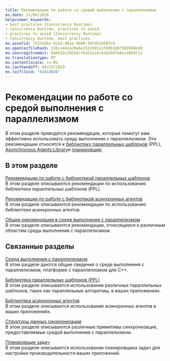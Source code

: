 ```yaml
---
title: Рекомендации по работе со средой выполнения с параллелизмом
ms.date: 11/04/2016
helpviewer_keywords:
- best practices [Concurrency Runtime]
- Concurrency Runtime, practices to avoid
- practices to avoid [Concurrency Runtime]
- Concurrency Runtime, best practices
ms.assetid: 7231d4be-d1e3-401d-8b66-94fd51b587c9
ms.openlocfilehash: 21bca441a29e6e152cb912139db1b9f56b988edd
ms.sourcegitcommit: 0ab61bc3d2b6cfbd52a16c6ab2b97a8ea1864f12
ms.translationtype: MT
ms.contentlocale: ru-RU
ms.lasthandoff: 04/23/2019
ms.locfileid: "62414026"
---
```

# <a name="concurrency-runtime-best-practices"></a>Рекомендации по работе со средой выполнения с параллелизмом

В этом разделе приводятся рекомендации, которые помогут вам эффективно использовать среду выполнения с параллелизмом. Эти рекомендации относятся к [библиотеку параллельных шаблонов](../../parallel/concrt/parallel-patterns-library-ppl.md) (PPL), [Asynchronous Agents Library](../../parallel/concrt/asynchronous-agents-library.md)и [планировщик](../../parallel/concrt/task-scheduler-concurrency-runtime.md).

## <a name="in-this-section"></a>В этом разделе

[Рекомендации по работе с библиотекой параллельных шаблонов](../../parallel/concrt/best-practices-in-the-parallel-patterns-library.md)<br/>
В этом разделе описываются рекомендации по использованию библиотеки параллельных шаблонов (PPL).

[Рекомендации по работе с библиотекой асинхронных агентов](../../parallel/concrt/best-practices-in-the-asynchronous-agents-library.md)<br/>
В этом разделе описываются рекомендации по использованию библиотеки асинхронных агентов.

[Общие рекомендации в среде выполнения с параллелизмом](../../parallel/concrt/general-best-practices-in-the-concurrency-runtime.md)<br/>
В этом разделе описываются рекомендации, относящиеся к различным областям среды выполнения с параллелизмом.

## <a name="related-sections"></a>Связанные разделы

[Среда выполнения с параллелизмом](../../parallel/concrt/concurrency-runtime.md)<br/>
В этом разделе даются общие сведения о среде выполнения с параллелизмом, платформе с параллелизмом для C++.

[Библиотека параллельных шаблонов (PPL)](../../parallel/concrt/parallel-patterns-library-ppl.md)<br/>
В этом разделе описывается использование различных параллельных шаблонов, таких как параллельные алгоритмы, в ваших приложениях.

[Библиотека асинхронных агентов](../../parallel/concrt/asynchronous-agents-library.md)<br/>
В этом разделе описывается использование асинхронных агентов в ваших приложениях.

[Структуры данных синхронизации](../../parallel/concrt/synchronization-data-structures.md)<br/>
В этом разделе описываются различные примитивы синхронизации, предоставляемые средой выполнения с параллелизмом.

[Планировщик задач](../../parallel/concrt/task-scheduler-concurrency-runtime.md)<br/>
В этом разделе описывается использование планировщика задач для настройки производительности ваших приложений.
